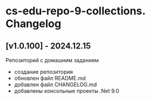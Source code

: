 # cs-edu-repo-9-collections. Changelog

## [v1.0.100] - 2024.12.15

Репозиторий с домашним заданием

 - создание репозитория
 - обновлен файл README.md
 - добавлен файл CHANGELOG.md
 - добавлены консольные проекты .Net 9.0

